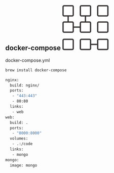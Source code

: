 ## docker-compose ![](images/compose.svg)

docker-compose.yml

```sh
brew install docker-compose
```

```sh
nginx:
  build: nginx/
  ports:
   - "443:443"
   - 80:80
  links:
   - web
web:
  build: .
  ports:
   - "8000:8000"
  volumes:
   - .:/code
  links:
   - mongo
mongo:
  image: mongo
```
